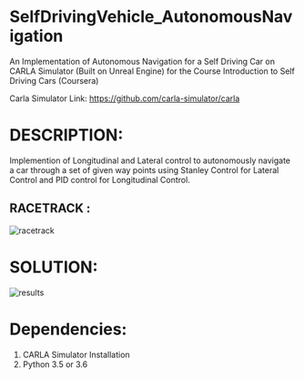 # SelfDrivingVehicle_AutonomousNavigation

An Implementation of Autonomous Navigation for a Self Driving Car on CARLA Simulator (Built on Unreal Engine) for the Course Introduction to Self Driving Cars (Coursera)

Carla Simulator Link: https://github.com/carla-simulator/carla

DESCRIPTION:
===========

Implemention of Longitudinal and Lateral control to autonomously navigate a car through a set of given way points using Stanley Control for Lateral Control and PID control for Longitudinal Control.

RACETRACK :
---------
![racetrack](https://user-images.githubusercontent.com/32943733/57667735-ab5b9a80-75d2-11e9-9e7a-6d4c24a86419.png)


SOLUTION:
========
![results](https://user-images.githubusercontent.com/32943733/57667912-713ec880-75d3-11e9-920e-aa3d0ca166c4.png)




Dependencies:
======

1) CARLA Simulator Installation
2) Python 3.5 or 3.6

